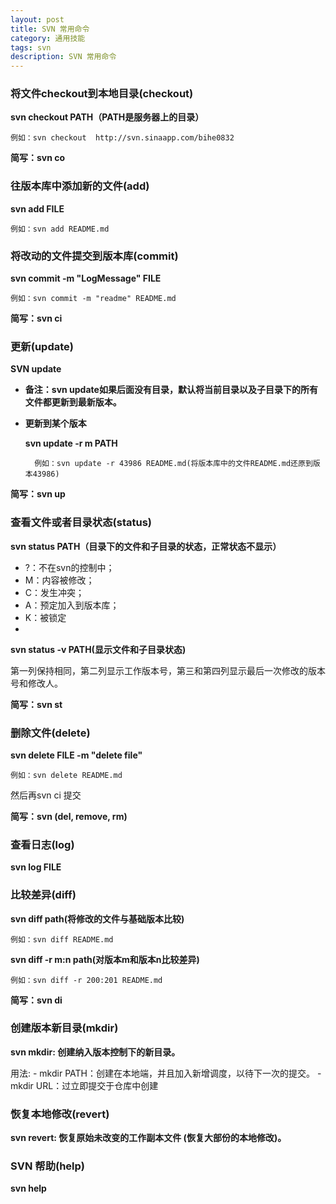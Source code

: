```yaml
---
layout: post
title: SVN 常用命令
category: 通用技能
tags: svn
description: SVN 常用命令
---
```

### 将文件checkout到本地目录(checkout)

**svn checkout PATH（PATH是服务器上的目录）**

	例如：svn checkout  http://svn.sinaapp.com/bihe0832
	
**简写：svn co**
	
### 往版本库中添加新的文件(add)

**svn add FILE**

	例如：svn add README.md 
	
### 将改动的文件提交到版本库(commit)

**svn commit -m "LogMessage" FILE**

	例如：svn commit -m "readme" README.md 

**简写：svn ci**
    
### 更新(update)

**SVN update**

- **备注：svn update如果后面没有目录，默认将当前目录以及子目录下的所有文件都更新到最新版本。**

- **更新到某个版本**

	**svn update -r m PATH**
		
		例如：svn update -r 43986 README.md(将版本库中的文件README.md还原到版本43986)   
		
**简写：svn up**

### 查看文件或者目录状态(status)

**svn status PATH（目录下的文件和子目录的状态，正常状态不显示）**

- ?：不在svn的控制中；
- M：内容被修改；
- C：发生冲突；
- A：预定加入到版本库；
- K：被锁定
- 

**svn status -v PATH(显示文件和子目录状态)**

第一列保持相同，第二列显示工作版本号，第三和第四列显示最后一次修改的版本号和修改人。

**简写：svn st**

### 删除文件(delete)

**svn delete FILE -m "delete file"**
   
	例如：svn delete README.md 

然后再svn ci 提交

**简写：svn (del, remove, rm)**

### 查看日志(log)

**svn log FILE**

### 比较差异(diff)

**svn diff path(将修改的文件与基础版本比较)**
	
	例如：svn diff README.md 
	
**svn diff -r m:n path(对版本m和版本n比较差异)**

	例如：svn diff -r 200:201 README.md

**简写：svn di**


### 创建版本新目录(mkdir)

**svn mkdir: 创建纳入版本控制下的新目录。**

用法: 
	-	mkdir PATH：创建在本地端，并且加入新增调度，以待下一次的提交。
	-	mkdir URL：过立即提交于仓库中创建
	
### 恢复本地修改(revert)

**svn revert: 恢复原始未改变的工作副本文件 (恢复大部份的本地修改)。**

### SVN 帮助(help)

**svn help**

